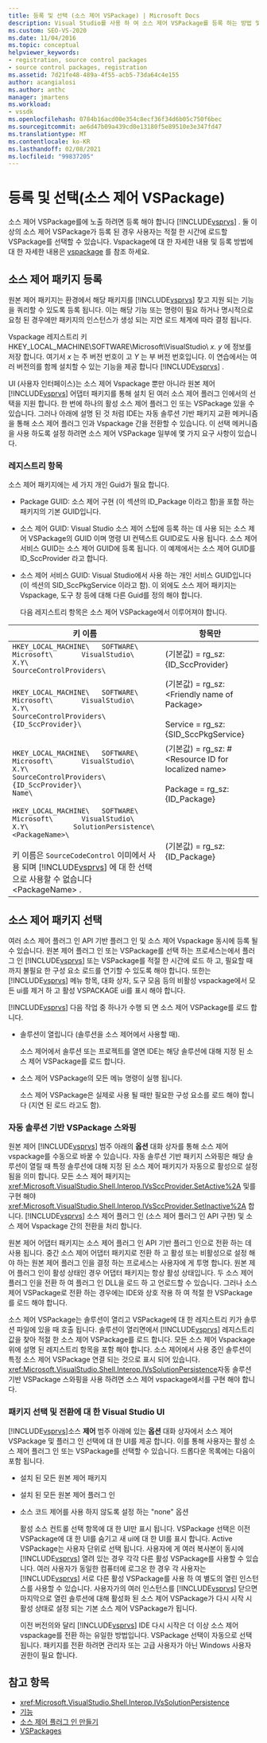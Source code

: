 ```yaml
---
title: 등록 및 선택 (소스 제어 VSPackage) | Microsoft Docs
description: Visual Studio를 사용 하 여 소스 제어 VSPackage를 등록 하는 방법 및 등록 된 여러 소스 제어 패키지에서 로드할 패키지를 선택 하는 방법을 알아봅니다.
ms.custom: SEO-VS-2020
ms.date: 11/04/2016
ms.topic: conceptual
helpviewer_keywords:
- registration, source control packages
- source control packages, registration
ms.assetid: 7d21fe48-489a-4f55-acb5-73da64c4e155
author: acangialosi
ms.author: anthc
manager: jmartens
ms.workload:
- vssdk
ms.openlocfilehash: 0784b16acd00e354c8ecf36f34d6b05c750f6bec
ms.sourcegitcommit: ae6d47b09a439cd0e13180f5e89510e3e347fd47
ms.translationtype: MT
ms.contentlocale: ko-KR
ms.lasthandoff: 02/08/2021
ms.locfileid: "99837205"
---
```

# <a name="registration-and-selection-source-control-vspackage"></a>등록 및 선택(소스 제어 VSPackage)
소스 제어 VSPackage를에 노출 하려면 등록 해야 합니다 [!INCLUDE[vsprvs](../../code-quality/includes/vsprvs_md.md)] . 둘 이상의 소스 제어 VSPackage가 등록 된 경우 사용자는 적절 한 시간에 로드할 VSPackage를 선택할 수 있습니다. Vspackage에 대 한 자세한 내용 및 등록 방법에 대 한 자세한 내용은 [vspackage](../../extensibility/internals/vspackages.md) 를 참조 하세요.

## <a name="registering-a-source-control-package"></a>소스 제어 패키지 등록
 원본 제어 패키지는 환경에서 해당 패키지를 [!INCLUDE[vsprvs](../../code-quality/includes/vsprvs_md.md)] 찾고 지원 되는 기능을 쿼리할 수 있도록 등록 됩니다. 이는 해당 기능 또는 명령이 필요 하거나 명시적으로 요청 된 경우에만 패키지의 인스턴스가 생성 되는 지연 로드 체계에 따라 결정 됩니다.

 Vspackage 레지스트리 키 HKEY_LOCAL_MACHINE\SOFTWARE\Microsoft\VisualStudio\\ *x. y* 에 정보를 저장 합니다. 여기서 *x* 는 주 버전 번호이 고 *Y* 는 부 버전 번호입니다. 이 연습에서는 여러 버전의를 함께 설치할 수 있는 기능을 제공 합니다 [!INCLUDE[vsprvs](../../code-quality/includes/vsprvs_md.md)] .

 UI (사용자 인터페이스)는 소스 제어 Vspackage 뿐만 아니라 원본 제어 [!INCLUDE[vsprvs](../../code-quality/includes/vsprvs_md.md)] 어댑터 패키지를 통해 설치 된 여러 소스 제어 플러그 인에서의 선택을 지원 합니다. 한 번에 하나의 활성 소스 제어 플러그 인 또는 VSPackage 있을 수 있습니다. 그러나 아래에 설명 된 것 처럼 IDE는 자동 솔루션 기반 패키지 교환 메커니즘을 통해 소스 제어 플러그 인과 Vspackage 간을 전환할 수 있습니다. 이 선택 메커니즘을 사용 하도록 설정 하려면 소스 제어 VSPackage 일부에 몇 가지 요구 사항이 있습니다.

### <a name="registry-entries"></a>레지스트리 항목
 소스 제어 패키지에는 세 가지 개인 Guid가 필요 합니다.

- Package GUID: 소스 제어 구현 (이 섹션의 ID_Package 이라고 함)을 포함 하는 패키지의 기본 GUID입니다.

- 소스 제어 GUID: Visual Studio 소스 제어 스텁에 등록 하는 데 사용 되는 소스 제어 VSPackage의 GUID 이며 명령 UI 컨텍스트 GUID로도 사용 됩니다. 소스 제어 서비스 GUID는 소스 제어 GUID에 등록 됩니다. 이 예제에서는 소스 제어 GUID를 ID_SccProvider 라고 합니다.

- 소스 제어 서비스 GUID: Visual Studio에서 사용 하는 개인 서비스 GUID입니다 (이 섹션의 SID_SccPkgService 이라고 함). 이 외에도 소스 제어 패키지는 Vspackage, 도구 창 등에 대해 다른 Guid를 정의 해야 합니다.

  다음 레지스트리 항목은 소스 제어 VSPackage에서 이루어져야 합니다.

| 키 이름 | 항목만 |
| - | - |
| `HKEY_LOCAL_MACHINE\   SOFTWARE\     Microsoft\       VisualStudio\         X.Y\           SourceControlProviders\` | (기본값) = rg_sz: {ID_SccProvider} |
| `HKEY_LOCAL_MACHINE\   SOFTWARE\     Microsoft\       VisualStudio\         X.Y\           SourceControlProviders\             {ID_SccProvider}\` | (기본값) = rg_sz:\<Friendly name of Package><br /><br /> Service = rg_sz: {SID_SccPkgService} |
| `HKEY_LOCAL_MACHINE\   SOFTWARE\     Microsoft\       VisualStudio\         X.Y\           SourceControlProviders\             {ID_SccProvider}\               Name\` | (기본값) = rg_sz: #\<Resource ID for localized name><br /><br /> Package = rg_sz: {ID_Package} |
| `HKEY_LOCAL_MACHINE\   SOFTWARE\     Microsoft\       VisualStudio\         X.Y\           SolutionPersistence\             <PackageName>\`<br /><br /> 키 이름은 `SourceCodeControl` 이미에서 사용 되며 [!INCLUDE[vsprvs](../../code-quality/includes/vsprvs_md.md)] 에 대 한 선택으로 사용할 수 없습니다 \<PackageName> . | (기본값) = rg_sz: {ID_Package} |

## <a name="selecting-a-source-control-package"></a>소스 제어 패키지 선택
 여러 소스 제어 플러그 인 API 기반 플러그 인 및 소스 제어 Vspackage 동시에 등록 될 수 있습니다. 원본 제어 플러그 인 또는 VSPackage를 선택 하는 프로세스는에서 플러그 인 [!INCLUDE[vsprvs](../../code-quality/includes/vsprvs_md.md)] 또는 VSPackage를 적절 한 시간에 로드 하 고, 필요할 때까지 불필요 한 구성 요소 로드를 연기할 수 있도록 해야 합니다. 또한는 [!INCLUDE[vsprvs](../../code-quality/includes/vsprvs_md.md)] 메뉴 항목, 대화 상자, 도구 모음 등의 비활성 vspackage에서 모든 ui를 제거 하 고 활성 VSPACKAGE ui를 표시 해야 합니다.

 [!INCLUDE[vsprvs](../../code-quality/includes/vsprvs_md.md)] 다음 작업 중 하나가 수행 되 면 소스 제어 VSPackage를 로드 합니다.

- 솔루션이 열립니다 (솔루션을 소스 제어에서 사용할 때).

   소스 제어에서 솔루션 또는 프로젝트를 열면 IDE는 해당 솔루션에 대해 지정 된 소스 제어 VSPackage를 로드 합니다.

- 소스 제어 VSPackage의 모든 메뉴 명령이 실행 됩니다.

  소스 제어 VSPackage은 실제로 사용 될 때만 필요한 구성 요소를 로드 해야 합니다 (지연 된 로드 라고도 함).

### <a name="automatic-solution-based-vspackage-swapping"></a>자동 솔루션 기반 VSPackage 스와핑
 원본 제어 [!INCLUDE[vsprvs](../../code-quality/includes/vsprvs_md.md)] 범주 아래의 **옵션** 대화 상자를 통해 소스 제어 vspackage를 수동으로  바꿀 수 있습니다. 자동 솔루션 기반 패키지 스와핑은 해당 솔루션이 열릴 때 특정 솔루션에 대해 지정 된 소스 제어 패키지가 자동으로 활성으로 설정 됨을 의미 합니다. 모든 소스 제어 패키지는 <xref:Microsoft.VisualStudio.Shell.Interop.IVsSccProvider.SetActive%2A> 및를 구현 해야 <xref:Microsoft.VisualStudio.Shell.Interop.IVsSccProvider.SetInactive%2A> 합니다. [!INCLUDE[vsprvs](../../code-quality/includes/vsprvs_md.md)] 소스 제어 플러그 인 (소스 제어 플러그 인 API 구현) 및 소스 제어 Vspackage 간의 전환을 처리 합니다.

 원본 제어 어댑터 패키지는 소스 제어 플러그 인 API 기반 플러그 인으로 전환 하는 데 사용 됩니다. 중간 소스 제어 어댑터 패키지로 전환 하 고 활성 또는 비활성으로 설정 해야 하는 원본 제어 플러그 인을 결정 하는 프로세스는 사용자에 게 투명 합니다. 원본 제어 플러그 인이 활성 상태인 경우 어댑터 패키지는 항상 활성 상태입니다. 두 소스 제어 플러그 인을 전환 하 여 플러그 인 DLL을 로드 하 고 언로드할 수 있습니다. 그러나 소스 제어 VSPackage로 전환 하는 경우에는 IDE와 상호 작용 하 여 적절 한 VSPackage를 로드 해야 합니다.

 소스 제어 VSPackage는 솔루션이 열리고 VSPackage에 대 한 레지스트리 키가 솔루션 파일에 있을 때 호출 됩니다. 솔루션이 열리면에서 [!INCLUDE[vsprvs](../../code-quality/includes/vsprvs_md.md)] 레지스트리 값을 찾아 적절 한 소스 제어 VSPackage를 로드 합니다. 모든 소스 제어 Vspackage 위에 설명 된 레지스트리 항목을 포함 해야 합니다. 소스 제어에서 사용 중인 솔루션이 특정 소스 제어 VSPackage 연결 되는 것으로 표시 되어 있습니다. <xref:Microsoft.VisualStudio.Shell.Interop.IVsSolutionPersistence>자동 솔루션 기반 VSPackage 스와핑을 사용 하려면 소스 제어 vspackage에서를 구현 해야 합니다.

### <a name="visual-studio-ui-for-package-selection-and-switching"></a>패키지 선택 및 전환에 대 한 Visual Studio UI
 [!INCLUDE[vsprvs](../../code-quality/includes/vsprvs_md.md)]소스 **제어** 범주 아래에 있는 **옵션** 대화 상자에서 소스 제어 VSPackage 및 플러그 인 선택에 대 한 UI를 제공 합니다. 이를 통해 사용자는 활성 소스 제어 플러그 인 또는 VSPackage를 선택할 수 있습니다. 드롭다운 목록에는 다음이 포함 됩니다.

- 설치 된 모든 원본 제어 패키지

- 설치 된 모든 원본 제어 플러그 인

- 소스 코드 제어를 사용 하지 않도록 설정 하는 "none" 옵션

  활성 소스 컨트롤 선택 항목에 대 한 UI만 표시 됩니다. VSPackage 선택은 이전 VSPackage에 대 한 UI를 숨기고 새 ui에 대 한 UI를 표시 합니다. Active VSPackage는 사용자 단위로 선택 됩니다. 사용자에 게 여러 복사본이 동시에 [!INCLUDE[vsprvs](../../code-quality/includes/vsprvs_md.md)] 열려 있는 경우 각각 다른 활성 VSPackage를 사용할 수 있습니다. 여러 사용자가 동일한 컴퓨터에 로그온 한 경우 각 사용자는 [!INCLUDE[vsprvs](../../code-quality/includes/vsprvs_md.md)] 서로 다른 활성 VSPackage를 사용 하 여 별도의 열린 인스턴스를 사용할 수 있습니다. 사용자가의 여러 인스턴스를 [!INCLUDE[vsprvs](../../code-quality/includes/vsprvs_md.md)] 닫으면 마지막으로 열린 솔루션에 대해 활성화 된 소스 제어 VSPackage가 다시 시작 시 활성 상태로 설정 되는 기본 소스 제어 VSPackage가 됩니다.

  이전 버전의와 달리 [!INCLUDE[vsprvs](../../code-quality/includes/vsprvs_md.md)] IDE 다시 시작은 더 이상 소스 제어 vspackage를 전환 하는 유일한 방법입니다. VSPackage 선택이 자동으로 선택 됩니다. 패키지를 전환 하려면 관리자 또는 고급 사용자가 아닌 Windows 사용자 권한이 필요 합니다.

## <a name="see-also"></a>참고 항목
- <xref:Microsoft.VisualStudio.Shell.Interop.IVsSolutionPersistence>
- [기능](../../extensibility/internals/source-control-vspackage-features.md)
- [소스 제어 플러그 인 만들기](../../extensibility/internals/creating-a-source-control-plug-in.md)
- [VSPackages](../../extensibility/internals/vspackages.md)
